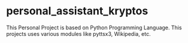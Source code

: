 # personal_assistant_kryptos
This Personal Project is based on Python Programming Language. This projects uses various modules like pyttsx3, Wikipedia, etc.
